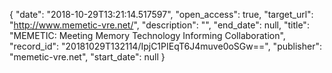 {
  "date": "2018-10-29T13:21:14.517597", 
  "open_access": true, 
  "target_url": "http://www.memetic-vre.net/", 
  "description": "", 
  "end_date": null, 
  "title": "MEMETIC: Meeting Memory Technology Informing Collaboration", 
  "record_id": "20181029T132114/IpjC1PIEqT6J4muve0oSGw==", 
  "publisher": "memetic-vre.net", 
  "start_date": null
}

